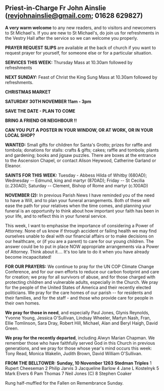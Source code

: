 
## Priest-in-Charge Fr John Ainslie ([revjohnainslie@gmail.com](mailto:revjohnainslie@gmail.com); 01628 629827)

**A very warm welcome** to any new readers, and to visitors and
newcomers to St Michael\'s. If you are new to St Michael\'s, do join us
for refreshments in the Vestry Hall after the service so we can welcome
you properly.

**PRAYER REQUEST SLIPS** are available at the back of church if you want
to request prayer for yourself, for someone else or for a particular
situation.

**SERVICES THIS WEEK:** Thursday Mass at 10.30am followed by
refreshments

**NEXT SUNDAY:** Feast of Christ the King Sung Mass at 10.30am followed
by refreshments.

**CHRISTMAS MARKET**

**SATURDAY 30TH NOVEMBER 11am - 3pm**

**SAVE THE DATE - PLAN TO COME**

**BRING A FRIEND OR NEIGHBOUR !!**

**CAN YOU PUT A POSTER IN YOUR WINDOW, OR AT WORK, OR IN YOUR LOCAL SHOP?**

**WANTED:** Small gifts for children for Santa's Grotto; prizes for raffle
and tombola; donations for stalls: crafts & gifts; cakes; raffle and
tombola; plants and gardening; books and jigsaw puzzles. There are boxes
at the entrance to the Ascension Chapel, or contact Alison Heywood,
Catherine Garland or Eleanor.

**SAINTS FOR THIS WEEK:** Tuesday - Abbess Hilda of Whitby (680AD);
Wednesday -- Edmund, king and martyr (870AD); Friday -- St Cecilia
(c.230AD); Saturday -- Clement, Bishop of Rome and martyr (c.100AD)

**NOVEMBER (2):** In previous Parish News I have reminded you of the
need to have a Will, and to plan your funeral arrangements. Both of
these will ease the path for your relatives when the time comes, and
planning your funeral is an opportunity to think about how important
your faith has been in your life, and to reflect this in your funeral
service.

This week, I want to emphasise the importance of considering a Power of
Attorney. None of us know if through accident or failing health we may
find ourselves unable to deal with our financial affairs or to make
decisions on our healthcare, or (if you are a parent) to care for our
young children. The answer could be to put in place NOW appropriate
arrangements via a Power of Attorney. Think about it.... It\'s too late
to do it when you have already become incapacitated!

**FOR OUR PRAYERS:** We continue to pray for the UN COP Climate Change
Conference, and for our own efforts to reduce our carbon footprint and
care for creation; we pray for all survivors of abuse, and for those
charged with protecting children and vulnerable adults, especially in
the Church. We pray for the people of the United States of America and
their recently elected politicians. We pray for the care homes of our
parish -- for residents and their families, and for the staff - and
those who provide care for people in their own homes.

**We pray for those in need**, and especially Paul Jones, Glynis
Reynolds, Yvonne Young, Jessica O'Sullivan, Lindsay Wheeler, Martyn
Nash, Fran, Ellie Tomlinson, Sara Dray, Robert Hill, Michael, Alan and
Beryl Haigh, David Green.

**We pray for the recently departed**, including Alwyn Marian Chapman.
We remember those who have faithfully served God in this Church in
previous generations, and we pray for those whose year's mind occurs
this week: Tony Read, Monica Wakelin, Judith Brown, David William
O'Sullivan.

**FROM THE BELLTOWER:** **Sunday, 10 November 1263** **Stedman Triples**
1 Rupert Cheeseman 2 Philip Jarvis 3 Jacqueline Barlow 4 Jane L
Kostelnyk 5 Mark Elvers 6 Pam Thomas 7 Neil Jones (C) 8 Stephen Coaker

Rung half-muffled for the Fallen on Remembrance Sunday.
